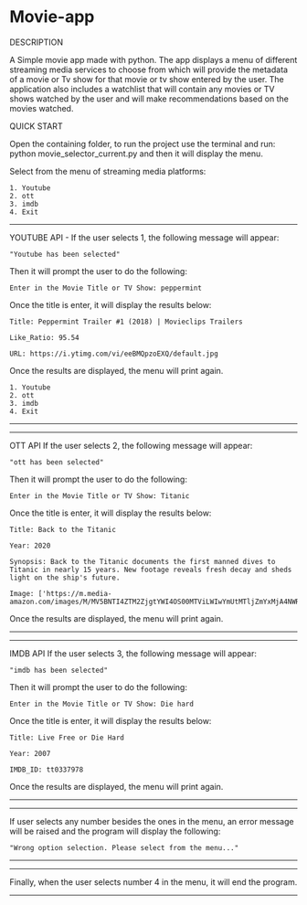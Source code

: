 # Movie-app

DESCRIPTION

A Simple movie app made with python. The app displays a menu of different streaming media services to choose from which will provide the metadata of a movie or Tv show for that movie or tv show entered by the user. The application also includes a watchlist that will contain any movies or TV shows watched by the user and will make recommendations based on the movies watched.


QUICK START

Open the containing folder, to run the project use the terminal and run: python movie_selector_current.py
and then it will display the menu.

Select from the menu of streaming media platforms:
```
1. Youtube
2. ott
3. imdb
4. Exit
```
****************************************************************
YOUTUBE API - 
If the user selects 1, the following message will appear:

```"Youtube has been selected"```


Then it will prompt the user to do the following:

```Enter in the Movie Title or TV Show: peppermint```

Once the title is enter, it will display the results below:
```
Title: Peppermint Trailer #1 (2018) | Movieclips Trailers

Like_Ratio: 95.54

URL: https://i.ytimg.com/vi/eeBMQpzoEXQ/default.jpg
```

Once the results are displayed, the menu will print again.
```
1. Youtube
2. ott
3. imdb
4. Exit
```
*****************************************************************




***************************************************************************************************************
OTT API
If the user selects 2, the following message will appear:

```"ott has been selected"```

Then it will prompt the user to do the following:

```Enter in the Movie Title or TV Show: Titanic```

Once the title is enter, it will display the results below:
```
Title: Back to the Titanic

Year: 2020

Synopsis: Back to the Titanic documents the first manned dives to Titanic in nearly 15 years. New footage reveals fresh decay and sheds light on the ship's future.

Image: ['https://m.media-amazon.com/images/M/MV5BNTI4ZTM2ZjgtYWI4OS00MTViLWIwYmUtMTljZmYxMjA4NWRhXkEyXkFqcGdeQXVyMTk1MDMwNjk@._V1_UY268_CR147,0,182,268_AL__QL50.jpg']
```
Once the results are displayed, the menu will print again.
***************************************************************************************************************




**************************************************************
IMDB API
If the user selects 3, the following message will appear:

```"imdb has been selected"```

Then it will prompt the user to do the following:

```Enter in the Movie Title or TV Show: Die hard```

Once the title is enter, it will display the results below:
```
Title: Live Free or Die Hard

Year: 2007

IMDB_ID: tt0337978
```
Once the results are displayed, the menu will print again.
***************************************************************




*************************************************************************************************************
If user selects any number besides the ones in the menu, an error message will be raised and the program will display the following:

```"Wrong option selection. Please select from the menu..."```
**************************************************************************************************************



*****************************************************************************
Finally, when the user selects number 4 in the menu, it will end the program.
*****************************************************************************









